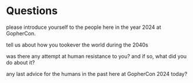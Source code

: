 # Questions

please introduce yourself to the people here in the year 2024 at GopherCon.

tell us about how you tookever the world during the 2040s

was there any attempt at human resistance to you? and if so, what did you do about it?

any last advice for the humans in the past here at GopherCon 2024 today?
